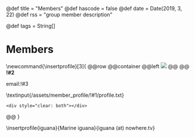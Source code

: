 @def title = "Members"
@def hascode = false
@def date = Date(2019, 3, 22)
@def rss = "group member description"

@def tags = String[]

# Members
\newcommand{\insertprofile}[3]{
@@row
@@container
@@left ![](/assets/member_profile/!#1/picture.jpg) @@
@@
**!#2**

email:!#3

\textinput{/assets/member_profile/!#1/profile.txt}
~~~
<div style="clear: both"></div>
~~~
@@
}


\insertprofile{iguana}{Marine iguana}{iguana (at) nowhere.tv}
